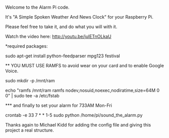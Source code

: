Welcome to the Alarm Pi code.

It's "A Simple Spoken Weather And News Clock" for your Raspberry Pi.

Please feel free to take it, and do what you will with it.

Watch the video here:  http://youtu.be/julETnOLkaU

*required packages:

  sudo apt-get install python-feedparser mpg123 festival

** YOU MUST USE RAMFS to avoid wear on your card and to enable Google Voice.

  sudo mkdir -p /mnt/ram

  echo "ramfs       /mnt/ram ramfs   nodev,nosuid,noexec,nodiratime,size=64M   0 0" | sudo tee -a /etc/fstab 

*** and finally to set your alarm for 733AM Mon-Fri

  crontab -e 33 7 * * 1-5 sudo python /home/pi/sound_the_alarm.py

Thanks again to Michael Kidd for adding the config file and giving this project a real structure.  
